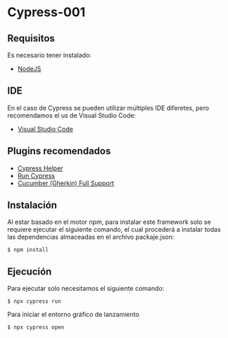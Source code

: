 # Cypress-001

## Requisitos

Es necesario tener instalado:

* [NodeJS](https://nodejs.org/en/download/)

## IDE

En el caso de Cypress se pueden utilizar múltiples IDE diferetes, pero recomendamos el us de Visual Studio Code:

* [Visual Studio Code](https://code.visualstudio.com/download)

## Plugins recomendados

* [Cypress Helper](https://marketplace.visualstudio.com/items?itemName=Shelex.vscode-cy-helper)
* [Run Cypress](https://marketplace.visualstudio.com/items?itemName=coreylight.run-cy)
* [Cucumber (Gherkin) Full Support](https://marketplace.visualstudio.com/items?itemName=alexkrechik.cucumberautocomplete)

## Instalación
Al estar basado en el motor npm, para instalar este framework solo se requiere ejecutar el siguiente comando, el cual procederá a instalar todas las dependencias almaceadas en el archivo packaje.json:
```
$ npm install
```

## Ejecución
Para ejecutar solo necesitamos el siguiente comando:
```
$ npx cypress run
```

Para iniciar el entorno gráfico de lanzamiento 
```
$ npx cypress open
```